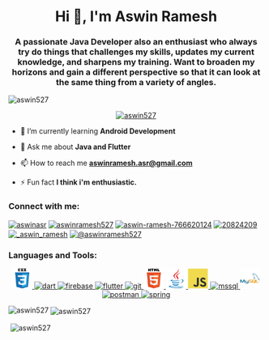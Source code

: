 <h1 align="center">Hi 👋, I'm Aswin Ramesh</h1>
<h3 align="center">A passionate Java Developer also an enthusiast who always try do things that challenges my skills, updates my current knowledge, and sharpens my training. Want to broaden my horizons and gain a different perspective so that it can look at the same thing from a variety of angles.</h3>

<p align="left"> <img src="https://komarev.com/ghpvc/?username=aswin527&label=Profile%20views&color=0e75b6&style=flat" alt="aswin527" /> </p>

<p align="center"> <a href="https://github.com/ryo-ma/github-profile-trophy"><img src="https://github-profile-trophy.vercel.app/?username=aswin527" alt="aswin527" /></a> </p>

- 🌱 I’m currently learning **Android Development**

- 💬 Ask me about **Java and Flutter**

- 📫 How to reach me **aswinramesh.asr@gmail.com**

- ⚡ Fun fact **I think i'm enthusiastic.**

<h3 align="left">Connect with me:</h3>
<p align="left">
<a href="https://dev.to/aswinasr" target="blank"><img align="center" src="https://raw.githubusercontent.com/rahuldkjain/github-profile-readme-generator/master/src/images/icons/Social/devto.svg" alt="aswinasr" height="30" width="40" /></a>
<a href="https://twitter.com/aswinramesh527" target="blank"><img align="center" src="https://raw.githubusercontent.com/rahuldkjain/github-profile-readme-generator/master/src/images/icons/Social/twitter.svg" alt="aswinramesh527" height="30" width="40" /></a>
<a href="https://linkedin.com/in/aswin-ramesh-766620124" target="blank"><img align="center" src="https://raw.githubusercontent.com/rahuldkjain/github-profile-readme-generator/master/src/images/icons/Social/linked-in-alt.svg" alt="aswin-ramesh-766620124" height="30" width="40" /></a>
<a href="https://stackoverflow.com/users/20824209" target="blank"><img align="center" src="https://raw.githubusercontent.com/rahuldkjain/github-profile-readme-generator/master/src/images/icons/Social/stack-overflow.svg" alt="20824209" height="30" width="40" /></a>
<a href="https://instagram.com/_aswin_ramesh" target="blank"><img align="center" src="https://raw.githubusercontent.com/rahuldkjain/github-profile-readme-generator/master/src/images/icons/Social/instagram.svg" alt="_aswin_ramesh" height="30" width="40" /></a>
<a href="https://medium.com/@aswinramesh527" target="blank"><img align="center" src="https://raw.githubusercontent.com/rahuldkjain/github-profile-readme-generator/master/src/images/icons/Social/medium.svg" alt="@aswinramesh527" height="30" width="40" /></a>
</p>

<h3 align="left">Languages and Tools:</h3>
<p align="center"> <a href="https://www.w3schools.com/css/" target="_blank" rel="noreferrer"> <img src="https://raw.githubusercontent.com/devicons/devicon/master/icons/css3/css3-original-wordmark.svg" alt="css3" width="40" height="40"/> </a> <a href="https://dart.dev" target="_blank" rel="noreferrer"> <img src="https://www.vectorlogo.zone/logos/dartlang/dartlang-icon.svg" alt="dart" width="40" height="40"/> </a> <a href="https://firebase.google.com/" target="_blank" rel="noreferrer"> <img src="https://www.vectorlogo.zone/logos/firebase/firebase-icon.svg" alt="firebase" width="40" height="40"/> </a> <a href="https://flutter.dev" target="_blank" rel="noreferrer"> <img src="https://www.vectorlogo.zone/logos/flutterio/flutterio-icon.svg" alt="flutter" width="40" height="40"/> </a> <a href="https://git-scm.com/" target="_blank" rel="noreferrer"> <img src="https://www.vectorlogo.zone/logos/git-scm/git-scm-icon.svg" alt="git" width="40" height="40"/> </a> <a href="https://www.w3.org/html/" target="_blank" rel="noreferrer"> <img src="https://raw.githubusercontent.com/devicons/devicon/master/icons/html5/html5-original-wordmark.svg" alt="html5" width="40" height="40"/> </a> <a href="https://www.java.com" target="_blank" rel="noreferrer"> <img src="https://raw.githubusercontent.com/devicons/devicon/master/icons/java/java-original.svg" alt="java" width="40" height="40"/> </a> <a href="https://developer.mozilla.org/en-US/docs/Web/JavaScript" target="_blank" rel="noreferrer"> <img src="https://raw.githubusercontent.com/devicons/devicon/master/icons/javascript/javascript-original.svg" alt="javascript" width="40" height="40"/> </a> <a href="https://www.microsoft.com/en-us/sql-server" target="_blank" rel="noreferrer"> <img src="https://www.svgrepo.com/show/303229/microsoft-sql-server-logo.svg" alt="mssql" width="40" height="40"/> </a> <a href="https://www.mysql.com/" target="_blank" rel="noreferrer"> <img src="https://raw.githubusercontent.com/devicons/devicon/master/icons/mysql/mysql-original-wordmark.svg" alt="mysql" width="40" height="40"/> </a> <a href="https://postman.com" target="_blank" rel="noreferrer"> <img src="https://www.vectorlogo.zone/logos/getpostman/getpostman-icon.svg" alt="postman" width="40" height="40"/> </a> <a href="https://spring.io/" target="_blank" rel="noreferrer"> <img src="https://www.vectorlogo.zone/logos/springio/springio-icon.svg" alt="spring" width="40" height="40"/> </a> </p>

<p><img align="left" src="https://github-readme-stats.vercel.app/api/top-langs?username=aswin527&show_icons=true&locale=en&layout=compact" alt="aswin527" /></p>

<p>&nbsp;<img align="center" src="https://github-readme-stats.vercel.app/api?username=aswin527&show_icons=true&locale=en" alt="aswin527" /></p>
<p>&nbsp;<img align="center" src="https://github-readme-streak-stats.herokuapp.com/?user=Aswin527" alt="aswin527" /></p>
